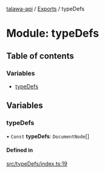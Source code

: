 [talawa-api](../README.md) / [Exports](../modules.md) / typeDefs

# Module: typeDefs

## Table of contents

### Variables

- [typeDefs](typeDefs.md#typedefs)

## Variables

### typeDefs

• `Const` **typeDefs**: `DocumentNode`[]

#### Defined in

[src/typeDefs/index.ts:19](https://github.com/PalisadoesFoundation/talawa-api/blob/515781e/src/typeDefs/index.ts#L19)
